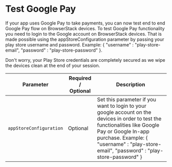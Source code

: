 # Test Google Pay

If your app uses Google Pay to take payments, you can now test end to end Google Pay flow on BrowserStack devices. To test Google Pay functionality you need to login to the Google account on BrowserStack devices. That is made possible using the appStoreConfiguration parameter by passing your play store username and password. Example: { "username" : "play-store-email", "password" : "play-store-password" }.

Don't worry, your Play Store credentials are completely secured as we wipe the devices clean at the end of your session.

| Parameter | Required / Optional | Description |
| ---------- | ----------- | --------------- |
|`appStoreConfiguration`|Optional|Set this parameter if you want to login to your google account on the devices in order to test the functionalities like Google Pay or Google In-app purchase. Example: { "username" : "play-store-email", "password" : "play-store-password" }|
